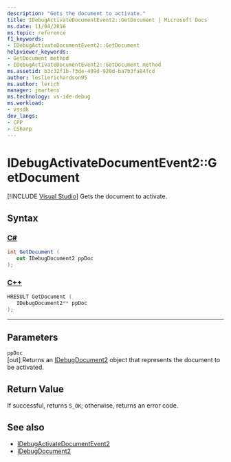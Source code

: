 ```yaml
---
description: "Gets the document to activate."
title: IDebugActivateDocumentEvent2::GetDocument | Microsoft Docs
ms.date: 11/04/2016
ms.topic: reference
f1_keywords:
- IDebugActivateDocumentEvent2::GetDocument
helpviewer_keywords:
- GetDocument method
- IDebugActivateDocumentEvent2::GetDocument method
ms.assetid: b3c32f1b-f3de-409d-920d-ba7b3fa84fcd
author: leslierichardson95
ms.author: lerich
manager: jmartens
ms.technology: vs-ide-debug
ms.workload:
- vssdk
dev_langs:
- CPP
- CSharp
---
```

# IDebugActivateDocumentEvent2::GetDocument

 [!INCLUDE [Visual Studio](~/includes/applies-to-version/vs-windows-only.md)]
Gets the document to activate.

## Syntax

### [C#](#tab/csharp)
```csharp
int GetDocument ( 
   out IDebugDocument2 ppDoc
);
```
### [C++](#tab/cpp)
```cpp
HRESULT GetDocument ( 
   IDebugDocument2** ppDoc
);
```
---

## Parameters
`ppDoc`\
[out] Returns an [IDebugDocument2](../../../extensibility/debugger/reference/idebugdocument2.md) object that represents the document to be activated.

## Return Value
 If successful, returns `S_OK`; otherwise, returns an error code.

## See also
- [IDebugActivateDocumentEvent2](../../../extensibility/debugger/reference/idebugactivatedocumentevent2.md)
- [IDebugDocument2](../../../extensibility/debugger/reference/idebugdocument2.md)
